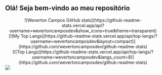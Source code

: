 ## Olá! Seja bem-vindo ao meu repositório

<center>
![Weverton Campos GitHub stats](https://github-readme-stats.vercel.app/api?username=wevertoncamposdev&show_icons=true&theme=transparent)
</center>
<center>
[![My Top Langs](https://github-readme-stats.vercel.app/api/top-langs/?username=wevertoncamposdev&layout=compact)](https://github.com/wevertoncamposdev/github-readme-stats)
</center>
<center>
[![Top Langs](https://github-readme-stats.vercel.app/api/top-langs/?username=wevertoncamposdev&langs_count=8)](https://github.com/wevertoncamposdev/github-readme-stats)
</center>
<div style="display: inline_block">
    <img align="center" src="https://img.shields.io/badge/LinkedIn-0077B5?style=for-the-badge&logo=linkedin&logoColor=white">
</div>